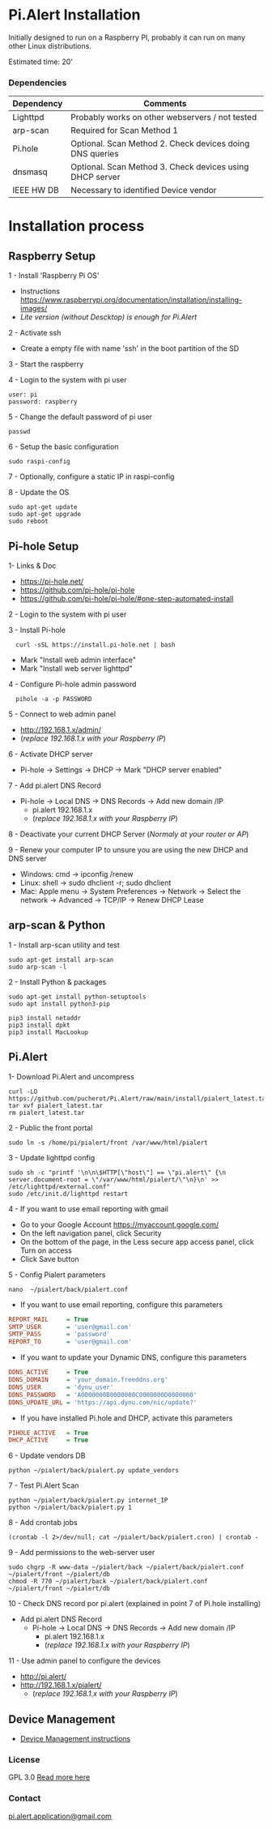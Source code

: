 # Pi.Alert Installation
<!--- --------------------------------------------------------------------- --->
Initially designed to run on a Raspberry PI, probably it can run on many other
Linux distributions.

Estimated time: 20'

### Dependencies
  | Dependency | Comments                                                 |
  | ---------- | -------------------------------------------------------- |
  | Lighttpd   | Probably works on other webservers / not tested          |
  | arp-scan   | Required for Scan Method 1                               |
  | Pi.hole    | Optional. Scan Method 2. Check devices doing DNS queries |
  | dnsmasq    | Optional. Scan Method 3. Check devices using DHCP server |
  | IEEE HW DB | Necessary to identified Device vendor                    |

# Installation process
<!--- --------------------------------------------------------------------- --->

## Raspberry Setup
<!--- --------------------------------------------------------------------- --->
1 - Install 'Raspberry Pi OS'
  - Instructions https://www.raspberrypi.org/documentation/installation/installing-images/
  - *Lite version (without Descktop) is enough for Pi.Alert*

2 - Activate ssh
  - Create a empty file with name 'ssh' in the boot partition of the SD

3 - Start the raspberry

4 - Login to the system with pi user
  ```
  user: pi
  password: raspberry
  ```

5 - Change the default password of pi user
  ```
  passwd
  ```

6 - Setup the basic configuration
  ```
  sudo raspi-config
  ```

7 - Optionally, configure a static IP in raspi-config

8 - Update the OS
  ```
  sudo apt-get update
  sudo apt-get upgrade
  sudo reboot
  ```

## Pi-hole Setup
<!--- --------------------------------------------------------------------- --->
1- Links & Doc
  - https://pi-hole.net/
  - https://github.com/pi-hole/pi-hole
  - https://github.com/pi-hole/pi-hole/#one-step-automated-install

2 - Login to the system with pi user

3 - Install Pi-hole
  ```
    curl -sSL https://install.pi-hole.net | bash
  ```
  - Mark "Install web admin interface"
  - Mark "Install web server lighttpd"

4 - Configure Pi-hole admin password
  ```
    pihole -a -p PASSWORD
  ```

5 - Connect to web admin panel
  - http://192.168.1.x/admin/
  - (*replace 192.168.1.x with your Raspberry IP*)

6 - Activate DHCP server
  - Pi-hole -> Settings -> DHCP -> Mark "DHCP server enabled"

7 - Add pi.alert DNS Record
  - Pi-hole -> Local DNS -> DNS Records -> Add new domain /IP
    - pi.alert    192.168.1.x
    - (*replace 192.168.1.x with your Raspberry IP*)

8 - Deactivate your current DHCP Server (*Normaly at your router or AP*)

9 - Renew your computer IP to unsure you are using the new DHCP and DNS server
  - Windows: cmd -> ipconfig /renew
  - Linux: shell -> sudo dhclient -r; sudo dhclient
  - Mac: Apple menu -> System Preferences -> Network -> Select the network ->
    Advanced -> TCP/IP -> Renew DHCP Lease

## arp-scan & Python
<!--- --------------------------------------------------------------------- --->
1 - Install arp-scan utility and test
  ```
  sudo apt-get install arp-scan
  sudo arp-scan -l
  ```

2 - Install Python & packages
  ```
  sudo apt-get install python-setuptools
  sudo apt install python3-pip

  pip3 install netaddr
  pip3 install dpkt
  pip3 install MacLookup
  ```


## Pi.Alert
<!--- --------------------------------------------------------------------- --->
1- Download Pi.Alert and uncompress
  ```
  curl -LO https://github.com/pucherot/Pi.Alert/raw/main/install/pialert_latest.tar
  tar xvf pialert_latest.tar
  rm pialert_latest.tar
  ```

2 - Public the front portal
  ```
  sudo ln -s /home/pi/pialert/front /var/www/html/pialert
  ```

3 - Update lighttpd config
  ```
  sudo sh -c "printf '\n\n\$HTTP[\"host\"] == \"pi.alert\" {\n  server.document-root = \"/var/www/html/pialert/\"\n}\n' >> /etc/lighttpd/external.conf"
  sudo /etc/init.d/lighttpd restart
  ```

4 - If you want to use email reporting with gmail
  - Go to your Google Account https://myaccount.google.com/
  - On the left navigation panel, click Security
  - On the bottom of the page, in the Less secure app access panel,
    click Turn on access
  - Click Save button

5 - Config Pialert parameters
  ```
  nano  ~/pialert/back/pialert.conf
  ```
  - If you want to use email reporting, configure this parameters
  ```ini
  REPORT_MAIL     = True
  SMTP_USER       = 'user@gmail.com'
  SMTP_PASS       = 'password'
  REPORT_TO       = 'user@gmail.com'
  ```

  - If you want to update your Dynamic DNS, configure this parameters
  ```ini
  DDNS_ACTIVE     = True
  DDNS_DOMAIN     = 'your_domain.freeddns.org'
  DDNS_USER       = 'dynu_user'
  DDNS_PASSWORD   = 'A0000000B0000000C0000000D0000000'
  DDNS_UPDATE_URL = 'https://api.dynu.com/nic/update?'
  ```

  - If you have installed Pi.hole and DHCP, activate this parameters
  ```ini
  PIHOLE_ACTIVE   = True
  DHCP_ACTIVE     = True
  ```

6 - Update vendors DB
  ```
  python ~/pialert/back/pialert.py update_vendors
  ```

7 - Test Pi.Alert Scan
  ```
  python ~/pialert/back/pialert.py internet_IP
  python ~/pialert/back/pialert.py 1
  ```

8 - Add crontab jobs
  ```
  (crontab -l 2>/dev/null; cat ~/pialert/back/pialert.cron) | crontab -
  ```

9 - Add permissions to the web-server user
  ```
  sudo chgrp -R www-data ~/pialert/back ~/pialert/back/pialert.conf ~/pialert/front ~/pialert/db
  chmod -R 770 ~/pialert/back ~/pialert/back/pialert.conf ~/pialert/front ~/pialert/db
  ```

10 - Check DNS record por pi.alert (explained in point 7 of Pi.hole installing)
   - Add pi.alert DNS Record
     - Pi-hole -> Local DNS -> DNS Records -> Add new domain /IP
       - pi.alert    192.168.1.x
       - (*replace 192.168.1.x with your Raspberry IP*)

11 - Use admin panel to configure the devices
   - http://pi.alert/
   - http://192.168.1.x/pialert/
     - (*replace 192.168.1.x with your Raspberry IP*)


## Device Management
<!--- --------------------------------------------------------------------- --->

  - [Device Management instructions](./DEVICE_MANAGEMENT.md)


### License
  GPL 3.0
  [Read more here](../LICENSE.txt)

### Contact
  pi.alert.application@gmail.com
